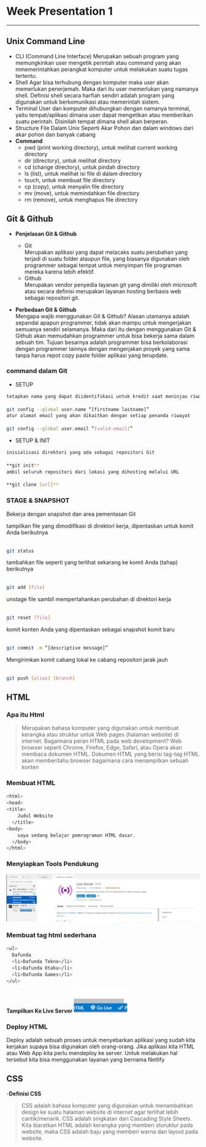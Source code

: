 # Week Presentation 1
---

## Unix Command Line
- CLI (Command Line Interface)
  Merupakan sebuah program yang memungkinkan user mengetik perintah atau command yang akan mmemerintahkan perangkat komputer untuk melakukan suatu tugas tertentu.
- Shell
  Agar bisa terhubung dengan komputer maka user akan memerlukan penerjemah. Maka dari itu user memerlukan yang namanya shell. Definisi shell secara harfiah sendiri adalah program yang digunakan untuk berkomunikasi atau memerintah sistem.
- Terminal
  User dan komputer dihubungkan dengan namanya terminal, yaitu tempat/aplikasi dimana user dapat mengetikan atau memberikan suatu perintah. Disinilah tempat dimana shell akan berperan.
- Structure File
Dalam Unix Seperti Akar Pohon dan dalam windows dari akar pohon dan banyak cabang
- **Command**    
  - pwd (print working directory), untuk melihat current working directory
  - dir (directory), untuk melihat directory
  - cd (change directory), untuk pindah directory
  - ls (list), untuk melihat isi file di dalam directory
  - touch, untuk membuat file directory
  - cp (copy), untuk menyalin file directory
  - mv (move), untuk memindahkan file directory
  - rm (remove), untuk menghapus file directory

## Git & Github
  - __Penjelasan Git & Github__
  
     - Git    
     Merupakan aplikasi yang dapat melacaks suatu perubahan yang terjadi di suatu folder ataupun file, yang biasanya digunakan oleh programmer sebagai tempat untuk menyimpan file programan mereka karena lebih efektif.
     - Github  
     Merupakan vendor penyedia layanan git yang dimiliki oleh microsoft atau secara definisi merupakan layanan hosting berbasis web sebagai repositori git.
  - __Perbedaan Git & Github__    
  Mengapa wajib menggunakan Git & Github?
Alasan utamanya adalah sepandai apapun programmer, tidak akan mampu untuk mengerjakan semuanya sendiri selamanya. Maka dari itu dengan menggunakan Git & Github akan memudahkan programmer untuk bisa bekerja sama dalam sebuah tim. Tujuan besarnya adalah programmer bisa berkolaborasi dengan programmer lainnya dengan mengerjakan proyek yang sama tanpa harus repot copy paste folder aplikasi yang terupdate.

### command dalam Git 
  - SETUP  
```sh
tetapkan nama yang dapat diidentifikasi untuk kredit saat meninjau riwayat versi

git config --global user.name “[firstname lastname]”
atur alamat email yang akan dikaitkan dengan setiap penanda riwayat

git config --global user.email “[valid-email]”
```

- SETUP & INIT    


```sh
inisialisasi direktori yang ada sebagai repositori Git

**git init**
ambil seluruh repositori dari lokasi yang dihosting melalui URL

**git clone [url]**

```

### STAGE & SNAPSHOT    
Bekerja dengan snapshot dan area pementasan Git

tampilkan file yang dimodifikasi di direktori kerja, dipentaskan untuk komit Anda berikutnya
```sh

git status

```
tambahkan file seperti yang terlihat sekarang ke komit Anda (tahap) berikutnya

```sh

git add [file]

```
unstage file sambil mempertahankan perubahan di direktori kerja

```sh

git reset [file]

```
komit konten Anda yang dipentaskan sebagai snapshot komit baru
```sh

git commit -m “[descriptive message]”

```

Mengirimkan komit cabang lokal ke cabang repositori jarak jauh
```sh

git push [alias] [branch]

```

## HTML 

### Apa itu Html
>Merupakan bahasa komputer yang digunakan untuk membuat kerangka atau struktur untuk Web pages (halaman website) di internet. Bagaimana peran HTML pada web development? Web browser seperti Chrome, Firefox, Edge, Safari, atau Opera akan membaca dokumen HTML. Dokumen HTML yang berisi tag-tag HTML akan memberitahu browser bagaimana cara menampilkan sebuah konten

### Membuat HTML
```sh
<html>
<head>
<title>
    Judul Website
  </title>
<body>
    saya sedang belajar pemrograman HTML dasar.
  </body>
</html>
```

### Menyiapkan Tools Pendukung
![ini gambar](https://github.com/djunaedi-ProScience/Week-DevelopmentWrittenTaskKM4/blob/main/imgWeekPresentation/LiveServer.png?raw=true)

### Membuat tag html sederhana

```sh
<ul>
  Dafunda
  <li>Dafunda Tekno</li>
  <li>Dafunda Otaku</li>
  <li>Dafunda Games</li>
</ul>
```

__Tampilkan Ke Live Server__
![liveServer](https://github.com/djunaedi-ProScience/Week-DevelopmentWrittenTaskKM4/blob/main/imgWeekPresentation/golive.png?raw=true)

### Deploy HTML

Deploy adalah sebuah proses untuk menyebarkan aplikasi yang sudah kita kerjakan supaya bisa digunakan oleh orang-orang. Jika aplikasi kita HTML atau Web App kita perlu mendeploy ke server. Untuk melakukan hal tersebut kita bisa menggunakan layanan yang bernama Netlify

## CSS
-__Definisi CSS__

>CSS adalah bahasa komputer yang digunakan untuk menambahkan design ke suatu halaman website di internet agar terlihat lebih cantik/menarik. CSS adalah singkatan dari Cascading Style Sheets. Kita ibaratkan HTML adalah kerangka yang memberi sturuktur pada website, maka CSS adalah baju yang memberi warna dan layout pada website.






 

